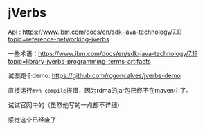# jVerbs

Api : https://www.ibm.com/docs/en/sdk-java-technology/7.1?topic=reference-networking-jverbs

一些术语：https://www.ibm.com/docs/en/sdk-java-technology/7.1?topic=library-jverbs-programming-terms-artifacts



试图跑个demo: https://github.com/rcgoncalves/jverbs-demo

直接运行`mvn compile`报错，因为rdma的jar包已经不在maven中了。

试试官网中的（虽然他写的一点都不详细）

感觉这个已经废了